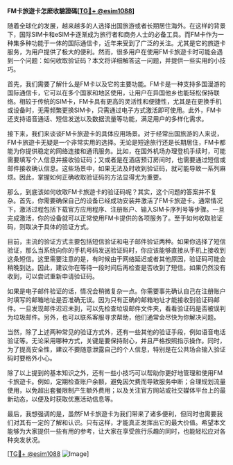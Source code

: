 **FM卡旅遊卡怎麽收驗證碼[[TG💪+ @esim1088](https://t.me/s/esim1088)]**

随着全球化的发展，越来越多的人选择出国旅游或者长期居住海外。在这样的背景下，国际SIM卡和eSIM卡逐渐成为旅行者和商务人士的必备工具。而FM卡作为一种集多种功能于一体的国际通信卡，近年来受到了广泛的关注。尤其是它的旅遊卡服务，为用户提供了极大的便利。然而，很多用户在使用FM卡旅遊卡时可能会遇到一个问题：如何收取验证码？本文将详细解答这一问题，并提供一些实用的小技巧。

首先，我们需要了解什么是FM卡以及它的主要功能。FM卡是一种支持多国漫游的国际通信卡，它可以在多个国家和地区使用，让用户在异国他乡也能轻松保持联络。相较于传统的SIM卡，FM卡具有更高的灵活性和便捷性，尤其是在更换手机或设备时，无需频繁更换SIM卡，只需通过电子方式激活即可使用。此外，FM卡还支持语音通话、短信发送以及数据流量等功能，满足用户的多样化需求。

接下来，我们来谈谈FM卡旅遊卡的具体应用场景。对于经常出国旅游的人来说，FM卡旅遊卡无疑是一个非常实用的选择。无论是短途旅行还是长期居住，FM卡都能为你提供稳定的网络连接和通讯服务。比如，在国外机场办理登机手续时，可能需要填写个人信息并接收验证码；又或者是在酒店预订房间时，也需要通过短信或邮件接收确认信息。这些场景中，如果无法及时收到验证码，就可能导致一系列麻烦。因此，掌握如何正确收取验证码的方法显得尤为重要。

那么，到底该如何收取FM卡旅遊卡的验证码呢？其实，这个问题的答案并不复杂。首先，你需要确保自己的设备已经成功安装并激活了FM卡旅遊卡。通常情况下，激活过程包括下载官方应用程序、注册账户、输入SIM卡序列号等步骤。一旦完成激活，你的设备就可以正常使用FM卡提供的各项服务了。至于如何收取验证码，则取决于具体的验证方式。

目前，主流的验证方式主要包括短信验证和电子邮件验证两种。如果你选择了短信验证，那么当系统向你的手机号码发送验证码时，你应该能够直接从手机上接收到这条短信。这里需要注意的是，有时候由于网络延迟或者其他原因，验证码可能会稍晚到达。因此，建议你在等待一段时间后再检查是否收到了短信。如果仍然没有收到，可以尝试重新申请验证码。

如果是电子邮件验证的话，情况会稍微复杂一点。你需要事先确认自己在注册账户时填写的邮箱地址是否准确无误。因为只有正确的邮箱地址才能接收到验证码邮件。一旦发现邮件迟迟未到，可以先检查垃圾邮件文件夹，看看验证码是否被误判为垃圾邮件。另外，也可以联系客服寻求帮助，他们通常会尽快为你解决问题。

当然，除了上述两种常见的验证方式外，还有一些其他的验证手段，例如语音电话验证等。无论采用哪种方式，关键是要保持耐心，并且严格按照指示操作。同时，为了提高安全性，建议不要随意泄露自己的个人信息，特别是在公共场合输入验证码时要格外小心。

除了以上提到的基本知识之外，还有一些小技巧可以帮助你更好地管理和使用FM卡旅遊卡。例如，定期检查账户余额，避免因欠费而导致服务中断；合理规划流量使用，以免超出套餐限制产生额外费用；以及关注官方网站或社交媒体平台上的最新动态，以便及时获取优惠活动信息等。

最后，我想强调的是，虽然FM卡旅遊卡为我们带来了诸多便利，但同时也需要我们对其有一定的了解和认识。只有这样，才能真正发挥出它的最大价值。希望本文能够为大家提供一些有用的参考，让大家在享受旅行乐趣的同时，也能轻松应对各种突发状况。

[[TG💪+ @esim1088](https://t.me/s/esim1088) ![Image](https://i.postimg.cc/4NQfJmqS/Snipaste-2025-05-13-00-14-12.png)]
